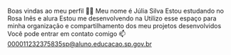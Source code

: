 Boas vindas ao meu perfil 💙💙
Meu nome é Júlia Silva 
Estou estudando no Rosa Inês e alura
Estou me desenvolvendo na 
Utilizo esse espaço para minha organização e compartilhamento dos meu projetos desenvolvidos
Você pode entrar em contato comigo 📫
000011232375835sp@aluno.educacao.sp.gov.br


